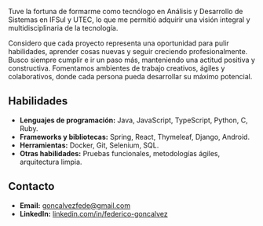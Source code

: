 
Tuve la fortuna de formarme como tecnólogo en Análisis y Desarrollo de Sistemas en IFSul y UTEC, 
lo que me permitió adquirir una visión integral y multidisciplinaria de la tecnología.

Considero que cada proyecto representa una oportunidad para pulir habilidades, aprender cosas nuevas y seguir creciendo profesionalmente.
Busco siempre cumplir e ir un paso más, manteniendo una actitud positiva y constructiva.
Fomentamos ambientes de trabajo creativos, ágiles y colaborativos, donde cada persona pueda desarrollar su máximo potencial.

## Habilidades
- **Lenguajes de programación:** Java, JavaScript, TypeScript, Python, C, Ruby.
- **Frameworks y bibliotecas:** Spring, React, Thymeleaf, Django, Android.
- **Herramientas:** Docker, Git, Selenium, SQL.
- **Otras habilidades:** Pruebas funcionales, metodologías ágiles, arquitectura limpia.


## Contacto
- **Email:** goncalvezfede@gmail.com
- **LinkedIn:** [linkedin.com/in/federico-goncalvez](https://linkedin.com/in/federico-goncalvez)

